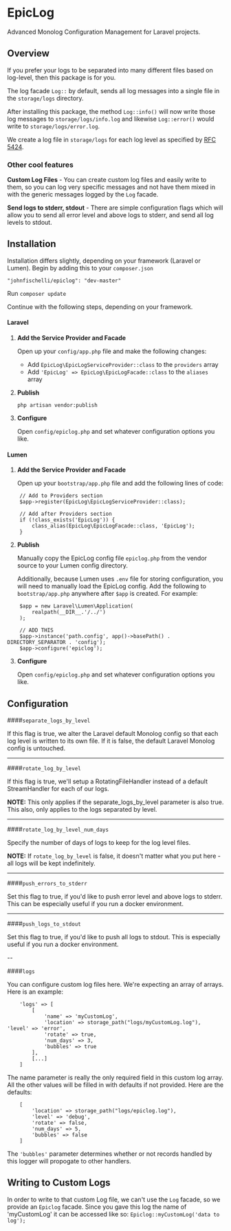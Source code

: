 # EpicLog

Advanced Monolog Configuration Management for Laravel projects.

## Overview
If you prefer your logs to be separated into many different files based on log-level, then this package is for you.

The log facade `Log::` by default, sends all log messages into a single file in the `storage/logs` directory.

After installing this package, the method `Log::info()` will now write those log messages to `storage/logs/info.log` and likewise `Log::error()` would write to `storage/logs/error.log`.

We create a log file in `storage/logs` for each log level as specified by [RFC 5424](http://tools.ietf.org/html/rfc5424).

### Other cool features

**Custom Log Files** - 
You can create custom log files and easily write to them, so you can log very specific messages and not have them mixed in with the generic messages logged by the `Log` facade. 

**Send logs to stderr, stdout** -
There are simple configuration flags which will allow you to send all error level and above logs to stderr, and send all log levels to stdout.

## Installation

Installation differs slightly, depending on your framework (Laravel or Lumen). Begin by adding this to your `composer.json`

```
"johnfischelli/epiclog": "dev-master"
```
Run `composer update`

Continue with the following steps, depending on your framework.

#### Laravel
1. **Add the Service Provider and Facade**
    
    Open up your `config/app.php` file and make the following changes:
    * Add `EpicLog\EpicLogServiceProvider::class` to the `providers` array
    * Add `'EpicLog' => EpicLog\EpicLogFacade::class` to the `aliases` array

2. **Publish**

    `php artisan vendor:publish`

3. **Configure**

    Open `config/epiclog.php` and set whatever configuration options you like.

#### Lumen
1. **Add the Service Provider and Facade**

    Open up your `bootstrap/app.php` file and add the following lines of code:
``` 
    // Add to Providers section
    $app->register(EpicLog\EpicLogServiceProvider::class);
    
    // Add after Providers section
    if (!class_exists('EpicLog')) {
        class_alias(EpicLog\EpicLogFacade::class, 'EpicLog');
    }
```
2. **Publish**

    Manually copy the EpicLog config file `epiclog.php` from the vendor source to your Lumen config directory.

    Additionally, because Lumen uses `.env` file for storing configuration, you will need to manually load the EpicLog config.
Add the following to `bootstrap/app.php` anywhere after `$app` is created.  For example:
```
    $app = new Laravel\Lumen\Application(
        realpath(__DIR__.'/../')
    );

    // ADD THIS
    $app->instance('path.config', app()->basePath() . DIRECTORY_SEPARATOR . 'config');
    $app->configure('epiclog');
```

3. **Configure**

    Open `config/epiclog.php` and set whatever configuration options you like.

## Configuration

####`separate_logs_by_level`

If this flag is true, we alter the Laravel default Monolog config so that each log level is written to its own file. If it is false, the default Laravel Monolog config is untouched.

---

####`rotate_log_by_level`

If this flag is true, we'll setup a RotatingFileHandler instead of a default StreamHandler for each of our logs.

**NOTE:** This only applies if the separate_logs_by_level parameter is also true. This also, only applies to the logs separated by level.

___

####`rotate_log_by_level_num_days`

Specify the number of days of logs to keep for the log level files.

**NOTE:** If `rotate_log_by_level` is false, it doesn't matter what you put here - all logs will be kept indefinitely.

---

####`push_errors_to_stderr`

Set this flag to true, if you'd like to push error level and above logs
to stderr. This can be especially useful if you run a docker environment.

---

####`push_logs_to_stdout`

Set this flag to true, if you'd like to push all logs to stdout. This is especially useful if you run a docker environment.

--

####`logs`

You can configure custom log files here. We're expecting an array of arrays. Here is an example:

```
	'logs' => [
		[
			'name' => 'myCustomLog',
			'location' => storage_path("logs/myCustomLog.log"),			'level' => 'error',
			'rotate' => true,
			'num_days' => 3,
			'bubbles' => true
		],
		[...]
	]
```

The name parameter is really the only required field in this custom log array. All the other values will be filled in with defaults if not provided. Here are the defaults:

```
	[
		'location' => storage_path("logs/epiclog.log"),
		'level' => 'debug',
     	'rotate' => false, 
		'num_days' => 5,
		'bubbles' => false
	]
```

The `'bubbles'` parameter determines whether or not records handled by this logger will propogate to other handlers.


## Writing to Custom Logs

In order to write to that custom Log file, we can't use the `Log` facade, so we provide an `Epiclog` facade. Since you gave this log the name of 'myCustomLog' it can be accessed like so: `Epiclog::myCustomLog('data to log');`
